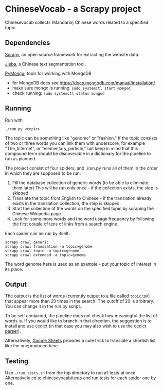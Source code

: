 # ChineseVocab - a Scrapy project

Chinesevocab collects (Mandarin) Chinese words related to a specified topic.

## Dependencies
[Scrapy](https://scrapy.org/), an open source framework for extracting the website data.

[Jieba](https://pypi.org/project/jieba/), a Chinese text segmentation tool.

[PyMongo](https://pymongo.readthedocs.io/en/stable/), tools for working with MongoDB
*  for MongoDB docs see https://docs.mongodb.com/manual/installation/
*  make sure mongo is running: `sudo systemctl start mongod`
*  check running: `sudo systemctl status mongod`

## Running
Run with

   ```./run.py <topic>```

The topic can be something like "genome" or "fashion."
If the topic consists of two or three words you can link them with underscore,
for example "The_Internet", or "elementary_particle," but keep in mind that this
compound term should be discoverable in a dictionary for the pipeline to run as planned.
   
The project consist of four spiders, and ./run.py runs all of them in the order in
 which they are supposed to be run:
 1. Fill the database collection of generic words (to be able to eliminate them later)
    This will be run only once - if the collection exists, the step is skipped.
 2. Translate the topic from English to Chinese - if the translation already
    exists in the translation collection, the step is skipped.
 3. Start the collection of the words on the specified topic by scraping
    the Chinese Wikipedia page.
 4. Look for some more words and the word usage frequency by following the first
    couple of tens of links from a search engine.

Each spider can be run by itself:
```
scrapy crawl generic
scrapy crawl translation -a topic=genome
scrapy crawl topic -a topic=genome
scrapy crawl extended -a topic=genome
```
The word genome here is used as an example - put your topic of interest in its place.

## Output
The output is the list of words (currently output to a file called `topic`.tsv) that appear more than 20 times in the search. 
The cutoff of 20 is arbitrary. You can change it in the run.py script.

To be self contained, the pipeline does not check how meaningful the list of words is.
If you would like to branch in that direction, the suggestion is to install and use
[cedict](https://www.mdbg.net/chinese/dictionary?page=cedict) (in that case
you may also wish to use the [cedict parser](https://www.mdbg.net/chinese/dictionary?page=cedict)).

Alternatively, 
[Google Sheets](https://www.mamababymandarin.com/automatically-translate-english-to-chinese-with-google-sheets/)
provides a cute trick to translate a shortish list like the oneproduced here.

## Testing
Use `./run_tests.sh` from the top directory to run all tests at once. Alternatively cd to chinesevocab/tests
and run tests for each spider one by one.
